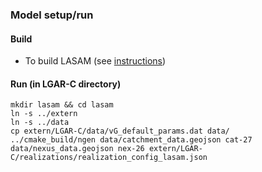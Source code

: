 ### Model setup/run

#### Build
 - To build LASAM (see [instructions](https://github.com/NOAA-OWP/LGAR-C/blob/master/INSTALL.md))

#### Run (in LGAR-C directory)
```
mkdir lasam && cd lasam
ln -s ../extern
ln -s ../data
cp extern/LGAR-C/data/vG_default_params.dat data/
../cmake_build/ngen data/catchment_data.geojson cat-27 data/nexus_data.geojson nex-26 extern/LGAR-C/realizations/realization_config_lasam.json
```